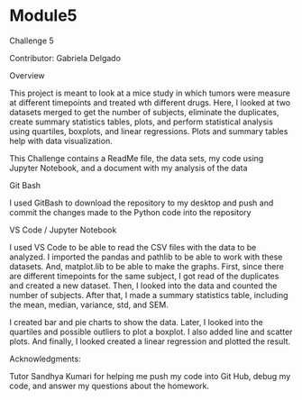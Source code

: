 # Module5
Challenge 5

Contributor: Gabriela Delgado

Overview

This project is meant to look at a mice study in which tumors were measure at different timepoints and treated wth different drugs. Here, I looked at two datasets merged to get the number of subjects, eliminate the duplicates, create summary statistics tables, plots, and perform statistical analysis using quartiles, boxplots, and linear regressions. Plots and summary tables help with data visualization.

This Challenge contains a ReadMe file, the data sets, my code using Jupyter Notebook, and a document with my analysis of the data

Git Bash

I used GitBash to download the repository to my desktop and push and commit the changes made to the Python code into the repository

VS Code / Jupyter Notebook

I used VS Code to be able to read the CSV files with the data to be analyzed. I imported the pandas and pathlib to be able to work with these datasets. And, matplot.lib to be able to make the graphs. First, since there are different timepoints for the same subject, I got read of the duplicates and created a new dataset. Then, I looked into the data and counted the number of subjects. After that, I made a summary statistics table, including the mean, median, variance, std, and SEM.

I created bar and pie charts to show the data. Later, I looked into the quartiles and possible outliers to plot a boxplot. I also added line and scatter plots. And finally, I looked created a linear regression and plotted the result.

Acknowledgments:

Tutor Sandhya Kumari for helping me push my code into Git Hub, debug my code, and answer my questions about the homework.
